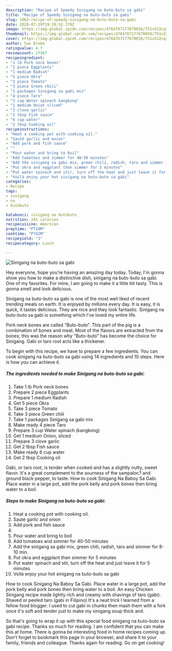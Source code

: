 ```yaml
---
description: "Recipe of Speedy Sinigang na buto-buto sa gabi"
title: "Recipe of Speedy Sinigang na buto-buto sa gabi"
slug: 1062-recipe-of-speedy-sinigang-na-buto-buto-sa-gabi
date: 2020-07-29T19:20:52.378Z
image: https://img-global.cpcdn.com/recipes/4764767177670656/751x532cq70/sinigang-na-buto-buto-sa-gabi-recipe-main-photo.jpg
thumbnail: https://img-global.cpcdn.com/recipes/4764767177670656/751x532cq70/sinigang-na-buto-buto-sa-gabi-recipe-main-photo.jpg
cover: https://img-global.cpcdn.com/recipes/4764767177670656/751x532cq70/sinigang-na-buto-buto-sa-gabi-recipe-main-photo.jpg
author: Sue Drake
ratingvalue: 4.7
reviewcount: 17367
recipeingredient:
- "1 lb Pork neck bones"
- "2 piece Eggplants"
- "1 medium Radish"
- "5 piece Okra"
- "3 piece Tomato"
- "3 piece Green chili"
- "1 packages Sinigang sa gabi mix"
- "4 piece Taro"
- "3 cup Water spinach kangkong"
- "1 medium Onion sliced"
- "3 clove garlic"
- "2 tbsp Fish sauce"
- "6 cup water"
- "2 tbsp Cooking oil"
recipeinstructions:
- "Heat a cooking pot with cooking oil."
- "Sauté garlic and onion"
- "Add pork and fish sauce"
- ""
- "Pour water and bring to boil"
- "Add tomatoes and simmer for 40-50 minutes"
- "Add the sinigang sa gabi mix, green chili, radish, taro and simmer for 8-10 min."
- "Put okra and eggplant then simmer for 5 minutes"
- "Put water spinach and stir, turn off the heat and just leave it for 5 minutes"
- "Voilà enjoy your hot sinigang na buto-buto sa gabi"
categories:
- Recipe
tags:
- sinigang
- na
- butobuto

katakunci: sinigang na butobuto 
nutrition: 241 calories
recipecuisine: American
preptime: "PT10M"
cooktime: "PT42M"
recipeyield: "3"
recipecategory: Lunch

---
```



![Sinigang na buto-buto sa gabi](https://img-global.cpcdn.com/recipes/4764767177670656/751x532cq70/sinigang-na-buto-buto-sa-gabi-recipe-main-photo.jpg)

Hey everyone, hope you're having an amazing day today. Today, I'm gonna show you how to make a distinctive dish, sinigang na buto-buto sa gabi. One of my favorites. For mine, I am going to make it a little bit tasty. This is gonna smell and look delicious.

Sinigang na buto-buto sa gabi is one of the most well liked of recent trending meals on earth. It is enjoyed by millions every day. It is easy, it is quick, it tastes delicious. They are nice and they look fantastic. Sinigang na buto-buto sa gabi is something which I've loved my entire life.

Pork neck bones are called &#34;Buto-buto&#34;. This part of the pig is a combination of bones and meat. Most of the flavors are extracted from the bones; this was the reason why &#34;Buto-buto&#34; has become the choice for Sinigang. Gabi or taro root acts like a thickener.


To begin with this recipe, we have to prepare a few ingredients. You can cook sinigang na buto-buto sa gabi using 14 ingredients and 10 steps. Here is how you can achieve it.

<!--inarticleads1-->

##### The ingredients needed to make Sinigang na buto-buto sa gabi:

1. Take 1 lb Pork neck bones
1. Prepare 2 piece Eggplants
1. Prepare 1 medium Radish
1. Get 5 piece Okra
1. Take 3 piece Tomato
1. Take 3 piece Green chili
1. Take 1 packages Sinigang sa gabi mix
1. Make ready 4 piece Taro
1. Prepare 3 cup Water spinach (kangkong)
1. Get 1 medium Onion, sliced
1. Prepare 3 clove garlic
1. Get 2 tbsp Fish sauce
1. Make ready 6 cup water
1. Get 2 tbsp Cooking oil


Gabi, or taro root, is tender when cooked and has a slightly nutty, sweet flavor. It&#39;s a great complement to the sourness of the sampaloc? and ground black pepper, to taste. How to cook Sinigang Na Baboy Sa Gabi. Place water in a large pot, add the pork belly and pork bones then bring water to a boil. 

<!--inarticleads2-->

##### Steps to make Sinigang na buto-buto sa gabi:

1. Heat a cooking pot with cooking oil.
1. Sauté garlic and onion
1. Add pork and fish sauce
1. 
1. Pour water and bring to boil
1. Add tomatoes and simmer for 40-50 minutes
1. Add the sinigang sa gabi mix, green chili, radish, taro and simmer for 8-10 min.
1. Put okra and eggplant then simmer for 5 minutes
1. Put water spinach and stir, turn off the heat and just leave it for 5 minutes
1. Voilà enjoy your hot sinigang na buto-buto sa gabi


How to cook Sinigang Na Baboy Sa Gabi. Place water in a large pot, add the pork belly and pork bones then bring water to a boil. An easy Chicken Sinigang recipe made lightly rich and creamy with shavings of taro (gabi). Shaved or peeled taro (gabi in Filipino) It&#39;s a neat trick I learned from a fellow food blogger. I used to cut gabi in chunks then mash them with a fork once it&#39;s soft and tender just to make my sinigang soup thick and. 

So that's going to wrap it up with this special food sinigang na buto-buto sa gabi recipe. Thanks so much for reading. I am confident that you can make this at home. There is gonna be interesting food in home recipes coming up. Don't forget to bookmark this page in your browser, and share it to your family, friends and colleague. Thanks again for reading. Go on get cooking!
